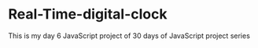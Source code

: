 # Real-Time-digital-clock
This is my day 6 JavaScript project of 30 days of JavaScript project series

